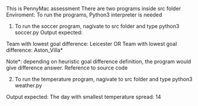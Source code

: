 This is PennyMac assessment
There are two programs inside src folder
Enviroment: To run the programs, Python3 interpreter is needed

1. To run the soccer program, nagivate to src folder and type
python3 soccer.py
Output expected: 

Team with lowest goal difference:   Leicester
OR
Team with lowest goal difference:  Aston_Villa*

Note*: depending on heuristic goal difference definition, the program would 
give difference answer. Reference to source code

2. To run the temperature program, nagivate to src folder and type
python3 weather.py

Output expected:
The day with smallest temperature spread:  14

